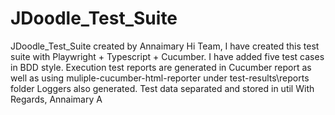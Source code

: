 # JDoodle_Test_Suite
 JDoodle_Test_Suite created by Annaimary
 Hi Team,
    I have created this test suite with Playwright + Typescript + Cucumber.
    I have added five test cases in BDD style.
    Execution test reports are generated in Cucumber report as well as using muliple-cucumber-html-reporter under test-results\reports folder
    Loggers also generated.
    Test data separated and stored in util
With Regards,
Annaimary A

